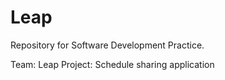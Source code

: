 # Leap

Repository for Software Development Practice.

Team: Leap
Project: Schedule sharing application
